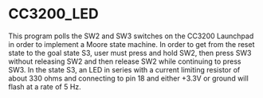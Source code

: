 # CC3200_LED

This program polls the SW2 and SW3 switches on the CC3200 Launchpad in order to implement a Moore state machine. In order to get from the reset state to the goal state S3, user must press and hold SW2, then press SW3 without releasing SW2 and then release SW2 while continuing to press SW3. In the state S3, an LED in series with a current limiting resistor of about 330 ohms and connecting to pin 18 and either +3.3V or ground will flash at a rate of 5 Hz.
